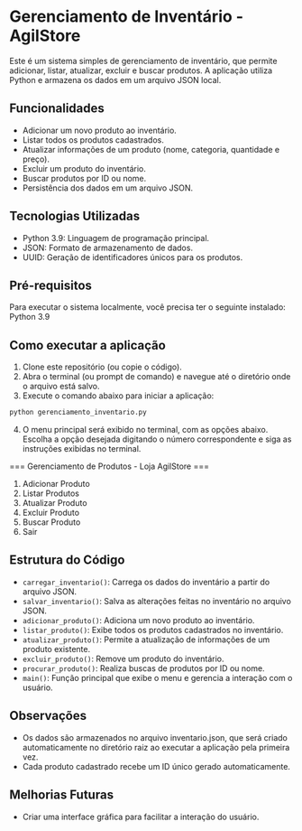 # Gerenciamento de Inventário - AgilStore
Este é um sistema simples de gerenciamento de inventário, que permite adicionar, listar, atualizar, excluir e buscar produtos. A aplicação utiliza Python e armazena os dados em um arquivo JSON local.

## Funcionalidades
- Adicionar um novo produto ao inventário.
- Listar todos os produtos cadastrados.
- Atualizar informações de um produto (nome, categoria, quantidade e preço).
- Excluir um produto do inventário.
- Buscar produtos por ID ou nome.
- Persistência dos dados em um arquivo JSON.

## Tecnologias Utilizadas
- Python 3.9: Linguagem de programação principal.
- JSON: Formato de armazenamento de dados.
- UUID: Geração de identificadores únicos para os produtos.

## Pré-requisitos
Para executar o sistema localmente, você precisa ter o seguinte instalado:
Python 3.9

## Como executar a aplicação
1. Clone este repositório (ou copie o código).
2. Abra o terminal (ou prompt de comando) e navegue até o diretório onde o arquivo está salvo.
3. Execute o comando abaixo para iniciar a aplicação:

```bash
python gerenciamento_inventario.py
```

4. O menu principal será exibido no terminal, com as opções abaixo. Escolha a opção desejada digitando o número correspondente e siga as instruções exibidas no terminal.

=== Gerenciamento de Produtos - Loja AgilStore ===
1. Adicionar Produto
2. Listar Produtos
3. Atualizar Produto
4. Excluir Produto
5. Buscar Produto
6. Sair


## Estrutura do Código
- `carregar_inventario()`: Carrega os dados do inventário a partir do arquivo JSON.
- `salvar_inventario()`: Salva as alterações feitas no inventário no arquivo JSON.
- `adicionar_produto()`: Adiciona um novo produto ao inventário.
- `listar_produto()`: Exibe todos os produtos cadastrados no inventário.
- `atualizar_produto()`: Permite a atualização de informações de um produto existente.
- `excluir_produto()`: Remove um produto do inventário.
- `procurar_produto()`: Realiza buscas de produtos por ID ou nome.
- `main()`: Função principal que exibe o menu e gerencia a interação com o usuário.

## Observações
- Os dados são armazenados no arquivo inventario.json, que será criado automaticamente no diretório raiz ao executar a aplicação pela primeira vez.
- Cada produto cadastrado recebe um ID único gerado automaticamente.

## Melhorias Futuras
- Criar uma interface gráfica para facilitar a interação do usuário.
